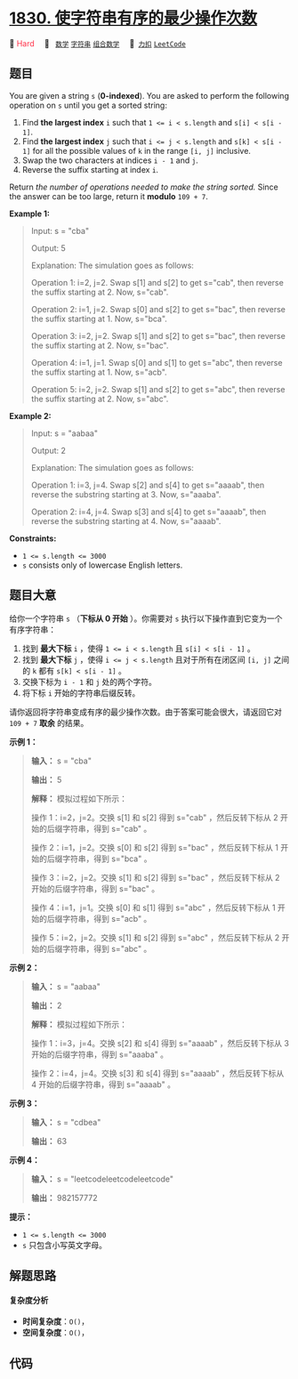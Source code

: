 # [1830. 使字符串有序的最少操作次数](https://2xiao.github.io/leetcode-js/problem/1830.html)

🔴 <font color=#ff334b>Hard</font>&emsp; 🔖&ensp; [`数学`](/tag/math.md) [`字符串`](/tag/string.md) [`组合数学`](/tag/combinatorics.md)&emsp; 🔗&ensp;[`力扣`](https://leetcode.cn/problems/minimum-number-of-operations-to-make-string-sorted) [`LeetCode`](https://leetcode.com/problems/minimum-number-of-operations-to-make-string-sorted)

## 题目

You are given a string `s` (**0-indexed**)​​​​​​. You are asked to perform the
following operation on `s`​​​​​​ until you get a sorted string:

  1. Find **the largest index** `i` such that `1 <= i < s.length` and `s[i] < s[i - 1]`.
  2. Find **the largest index** `j` such that `i <= j < s.length` and `s[k] < s[i - 1]` for all the possible values of `k` in the range `[i, j]` inclusive.
  3. Swap the two characters at indices `i - 1`​​​​ and `j`​​​​​.
  4. Reverse the suffix starting at index `i`​​​​​​.

Return _the number of operations needed to make the string sorted._ Since the
answer can be too large, return it **modulo** `109 + 7`.



**Example 1:**

> Input: s = "cba"
> 
> Output: 5
> 
> Explanation: The simulation goes as follows:
> 
> Operation 1: i=2, j=2. Swap s[1] and s[2] to get s="cab", then reverse the suffix starting at 2. Now, s="cab".
> 
> Operation 2: i=1, j=2. Swap s[0] and s[2] to get s="bac", then reverse the suffix starting at 1. Now, s="bca".
> 
> Operation 3: i=2, j=2. Swap s[1] and s[2] to get s="bac", then reverse the suffix starting at 2. Now, s="bac".
> 
> Operation 4: i=1, j=1. Swap s[0] and s[1] to get s="abc", then reverse the suffix starting at 1. Now, s="acb".
> 
> Operation 5: i=2, j=2. Swap s[1] and s[2] to get s="abc", then reverse the suffix starting at 2. Now, s="abc".

**Example 2:**

> Input: s = "aabaa"
> 
> Output: 2
> 
> Explanation: The simulation goes as follows:
> 
> Operation 1: i=3, j=4. Swap s[2] and s[4] to get s="aaaab", then reverse the substring starting at 3. Now, s="aaaba".
> 
> Operation 2: i=4, j=4. Swap s[3] and s[4] to get s="aaaab", then reverse the substring starting at 4. Now, s="aaaab".

**Constraints:**

  * `1 <= s.length <= 3000`
  * `s`​​​​​​ consists only of lowercase English letters.


## 题目大意

给你一个字符串 `s` （**下标从 0 开始** ）。你需要对 `s` 执行以下操作直到它变为一个有序字符串：

  1. 找到 **最大下标** `i` ，使得 `1 <= i < s.length` 且 `s[i] < s[i - 1]` 。
  2. 找到 **最大下标** `j` ，使得 `i <= j < s.length` 且对于所有在闭区间 `[i, j]` 之间的 `k` 都有 `s[k] < s[i - 1]` 。
  3. 交换下标为 `i - 1`​​​​ 和 `j`​​​​ 处的两个字符。
  4. 将下标 `i` 开始的字符串后缀反转。

请你返回将字符串变成有序的最少操作次数。由于答案可能会很大，请返回它对 `109 + 7` **取余** 的结果。

**示例 1：**

> 
> 
> 
> 
> 
> **输入：** s = "cba"
> 
> **输出：** 5
> 
> **解释：** 模拟过程如下所示：
> 
> 操作 1：i=2，j=2。交换 s[1] 和 s[2] 得到 s="cab" ，然后反转下标从 2 开始的后缀字符串，得到 s="cab" 。
> 
> 操作 2：i=1，j=2。交换 s[0] 和 s[2] 得到 s="bac" ，然后反转下标从 1 开始的后缀字符串，得到 s="bca" 。
> 
> 操作 3：i=2，j=2。交换 s[1] 和 s[2] 得到 s="bac" ，然后反转下标从 2 开始的后缀字符串，得到 s="bac" 。
> 
> 操作 4：i=1，j=1。交换 s[0] 和 s[1] 得到 s="abc" ，然后反转下标从 1 开始的后缀字符串，得到 s="acb" 。
> 
> 操作 5：i=2，j=2。交换 s[1] 和 s[2] 得到 s="abc" ，然后反转下标从 2 开始的后缀字符串，得到 s="abc" 。
> 
> 

**示例 2：**

> 
> 
> 
> 
> 
> **输入：** s = "aabaa"
> 
> **输出：** 2
> 
> **解释：** 模拟过程如下所示：
> 
> 操作 1：i=3，j=4。交换 s[2] 和 s[4] 得到 s="aaaab" ，然后反转下标从 3 开始的后缀字符串，得到 s="aaaba" 。
> 
> 操作 2：i=4，j=4。交换 s[3] 和 s[4] 得到 s="aaaab" ，然后反转下标从 4 开始的后缀字符串，得到 s="aaaab" 。
> 
> 

**示例 3：**

> 
> 
> 
> 
> 
> **输入：** s = "cdbea"
> 
> **输出：** 63

**示例 4：**

> 
> 
> 
> 
> 
> **输入：** s = "leetcodeleetcodeleetcode"
> 
> **输出：** 982157772
> 
> 

**提示：**

  * `1 <= s.length <= 3000`
  * `s`​ 只包含小写英文字母。


## 解题思路

#### 复杂度分析

- **时间复杂度**：`O()`，
- **空间复杂度**：`O()`，

## 代码

```javascript

```